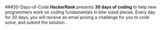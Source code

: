 ###30-Days-of-Code
**HackerRank** presents **30 days of coding** to help new programmers work on coding fundamentals in bite-sized pieces.
Every day for 30 days, you will receive an email posing a challenge for you to code
solve, and submit the solution .
